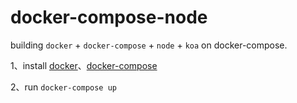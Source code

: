 # docker-compose-node

building `docker` + `docker-compose` + `node` + `koa` on docker-compose.


1、install [docker](https://www.docker.com/products/docker)、[docker-compose](https://www.docker.com/products/docker-compose)

2、run `docker-compose up`